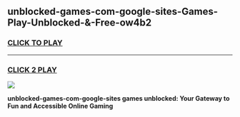 
## unblocked-games-com-google-sites-Games-Play-Unblocked-&-Free-ow4b2
<h3>
<a href="https://premium76.site?title=unblocked-games-com-google-sites&ref=24A">CLICK TO PLAY</a></h3>
<hr>

<h3>
<a href="https://premium76.site?title=unblocked-games-com-google-sites&ref=24A">CLICK 2 PLAY</a>
  
</h3>

<a href="https://premium76.site?title=unblocked-games-com-google-sites&ref=24A"><img src="https://clearcache.store/games.png"></a>


**unblocked-games-com-google-sites games unblocked: Your Gateway to Fun and Accessible Online Gaming**
